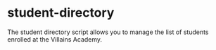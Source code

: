 # student-directory #

The student directory script allows you to manage the list of students enrolled at the Villains Academy.
